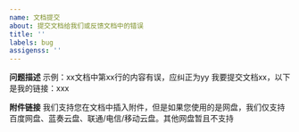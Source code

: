 ```yaml
---
name: 文档提交
about: 提交文档给我们或反馈文档中的错误
title: ''
labels: bug
assigenss: ''
---
```


**问题描述**
示例：xx文档中第xx行的内容有误，应纠正为yy
我要提交文档xx，以下是我的链接：xxx

**附件链接**
我们支持您在文档中插入附件，但是如果您使用的是网盘，我们仅支持百度网盘、蓝奏云盘、联通/电信/移动云盘。其他网盘暂且不支持
